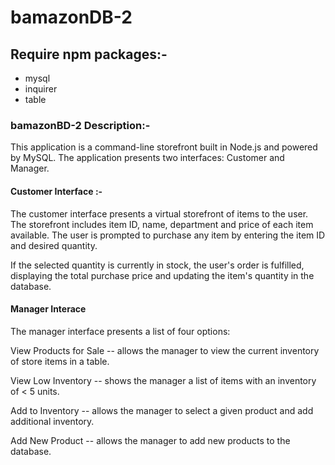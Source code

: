 # bamazonDB-2
## Require npm packages:-
* mysql
* inquirer
* table
  
### bamazonBD-2 Description:-
This application is a command-line storefront built in Node.js and powered by MySQL. The application presents two interfaces: Customer and Manager.

#### Customer Interface :-
The customer interface presents a virtual storefront of items to the user. The storefront includes item ID, name, department and price of each item available. The user is prompted to purchase any item by entering the item ID and desired quantity.

If the selected quantity is currently in stock, the user's order is fulfilled, displaying the total purchase price and updating the item's quantity in the database.

#### Manager Interace
The manager interface presents a list of four options:


View Products for Sale -- allows the manager to view the current inventory of store items in a table.

View Low Inventory -- shows the manager a list of items with an inventory of < 5 units.

Add to Inventory -- allows the manager to select a given product and add additional inventory.

Add New Product -- allows the manager to add new products to the database.